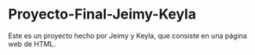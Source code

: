 # Proyecto-Final-Jeimy-Keyla
Este es un proyecto hecho por Jeimy y Keyla, que consiste en una página web de HTML.
